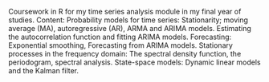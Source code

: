 Coursework in R for my time series analysis module in my final year of studies. Content:
Probability models for time series: Stationarity; moving average (MA), autoregressive (AR), ARMA and ARIMA models. 
Estimating the autocorrelation function and fitting ARIMA models. 
Forecasting: Exponential smoothing, Forecasting from ARIMA models. 
Stationary processes in the frequency domain: The spectral density function, the periodogram, spectral analysis. 
State-space models: Dynamic linear models and the Kalman filter. 
